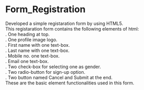 # Form_Registration

Developed a simple registaration form by using HTML5. <br>
This registaration form contains the following elements of html:<br>
. One heading at top.<br>
. One profile image logo.<br>
. First name with one text-box. <br>
. Last name with one text-box.<br>
. Mobile no. one text-box.<br>
. Email one text-box.<br>
. Two check-box for selecting one as gender.<br>
. Two radio-button for sign-up option.<br>
. Two button named Cancel and Submit at the end.<br>
These are the basic element functionalities used in this form.
